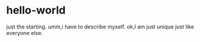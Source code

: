 # hello-world
just the starting.
umm,i have to describe myself.
ok,I am just unique just like everyone else.
